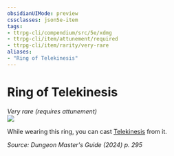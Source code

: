 ```yaml
---
obsidianUIMode: preview
cssclasses: json5e-item
tags:
- ttrpg-cli/compendium/src/5e/xdmg
- ttrpg-cli/item/attunement/required
- ttrpg-cli/item/rarity/very-rare
aliases: 
- "Ring of Telekinesis"
---
```

# Ring of Telekinesis
*Very rare (requires attunement)*  
![](Mechanics/items/img/ring-of-telekinesis.webp#right)


While wearing this ring, you can cast [Telekinesis](Mechanics/spells/telekinesis-xphb.md) from it.

*Source: Dungeon Master's Guide (2024) p. 295*